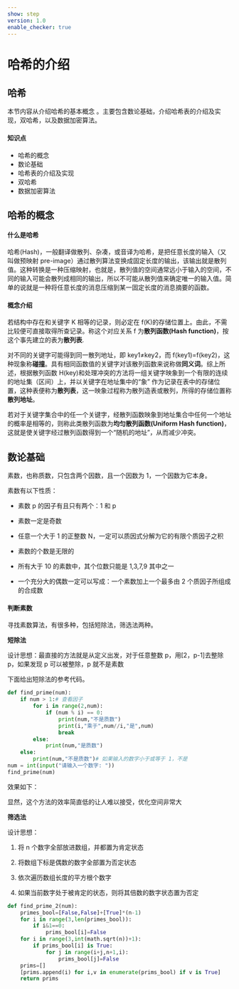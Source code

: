 ```yaml
---
show: step
version: 1.0
enable_checker: true
---
```


# 哈希的介绍

## 哈希

本节内容从介绍哈希的基本概念 。主要包含数论基础，介绍哈希表的介绍及实现，双哈希，以及数据加密算法。

#### 知识点

+ 哈希的概念
+ 数论基础
+ 哈希表的介绍及实现
+ 双哈希
+ 数据加密算法

## 哈希的概念

#### 什么是哈希

哈希(Hash)，一般翻译做散列、杂凑，或音译为哈希，是把任意长度的输入（又叫做预映射 pre-image）通过散列算法变换成固定长度的输出，该输出就是散列值。这种转换是一种压缩映射，也就是，散列值的空间通常远小于输入的空间，不同的输入可能会散列成相同的输出，所以不可能从散列值来确定唯一的输入值。简单的说就是一种将任意长度的消息压缩到某一固定长度的消息摘要的函数。

#### 概念介绍

若结构中存在和关键字 K 相等的记录，则必定在 f(K)的存储位置上。由此，不需比较便可直接取得所查记录。称这个对应关系 f 为**散列函数(Hash function)**，按这个事先建立的表为**散列表**.

对不同的关键字可能得到同一散列地址，即 key1≠key2，而 f(key1)=f(key2)，这种现象称**碰撞**。具有相同函数值的关键字对该散列函数来说称做**同义词**。综上所述，根据散列函数 H(key)和处理冲突的方法将一组关键字映象到一个有限的连续的地址集（区间）上，并以关键字在地址集中的“象” 作为记录在表中的存储位置，这种表便称为**散列表**，这一映象过程称为散列造表或散列，所得的存储位置称**散列地址**。

若对于关键字集合中的任一个关键字，经散列函数映象到地址集合中任何一个地址的概率是相等的，则称此类散列函数为**均匀散列函数(Uniform Hash function)**，这就是使关键字经过散列函数得到一个“随机的地址”，从而减少冲突。

## 数论基础

素数，也称质数，只包含两个因数，且一个因数为 1，一个因数为它本身。

素数有以下性质：

+ 素数 p 的因子有且只有两个：1 和 p

+ 素数一定是奇数

+ 任意一个大于 1 的正整数 N，一定可以质因式分解为它的有限个质因子之积

+ 素数的个数是无限的

+ 所有大于 10 的素数中，其个位数只能是 1,3,7,9 其中之一

+ 一个充分大的偶数一定可以写成：一个素数加上一个最多由 2 个质因子所组成的合成数

#### 判断素数

寻找素数算法，有很多种，包括短除法，筛选法两种。

**短除法**

设计思想：最直接的方法就是从定义出发，对于任意整数 p，用[2，p-1]去整除 p，如果发现 p 可以被整除，p 就不是素数

下面给出短除法的参考代码。

```python
def find_prime(num):
    if num > 1:# 查看因子
        for i in range(2,num):
            if (num % i) == 0:
                print(num,"不是质数")
                print(i,"乘于",num//i,"是",num)
                break
        else:
            print(num,"是质数")
    else:
        print(num,"不是质数")# 如果输入的数字小于或等于 1，不是
num = int(input("请输入一个数字: "))
find_prime(num)
```

效果如下：

显然，这个方法的效率简直低的让人难以接受，优化空间非常大

**筛选法**

设计思想：

1. 将 n 个数字全部放进数组，并都置为肯定状态

2. 将数组下标是偶数的数字全部置为否定状态

3. 依次遍历数组长度的平方根个数字

4. 如果当前数字处于被肯定的状态，则将其倍数的数字状态置为否定

```python
def find_prime_2(num):
    primes_bool=[False,False]+[True]*(n-1)
    for i in range(3,len(primes_bool)):
        if i&1==0:
            prims_bool[i]=False
    for i in range(3,int(math.sqrt(n))+1):
        if prims_bool[i] is True:
            for j in range(i+j,n+1,i):
                prims_bool[j]=False
    prims=[]
    [prims.append(i) for i,v in enumerate(prims_bool) if v is True]
    return prims
